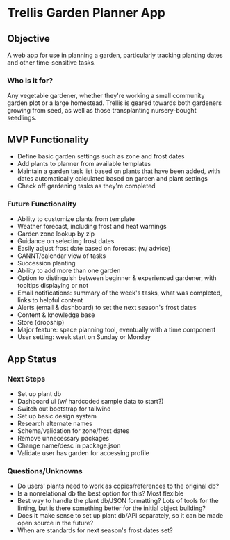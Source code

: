 # Trellis Garden Planner App

## Objective

A web app for use in planning a garden, particularly tracking planting dates and other time-sensitive tasks.

### Who is it for?

Any vegetable gardener, whether they're working a small community garden plot or a large homestead. Trellis is geared towards both gardeners growing from seed, as well as those transplanting nursery-bought seedlings.

## MVP Functionality

- Define basic garden settings such as zone and frost dates
- Add plants to planner from available templates
- Maintain a garden task list based on plants that have been added, with dates automatically calculated based on garden and plant settings
- Check off gardening tasks as they're completed

### Future Functionality

- Ability to customize plants from template
- Weather forecast, including frost and heat warnings
- Garden zone lookup by zip
- Guidance on selecting frost dates
- Easily adjust frost date based on forecast (w/ advice)
- GANNT/calendar view of tasks
- Succession planting
- Ability to add more than one garden
- Option to distinguish between beginner & experienced gardener, with tooltips displaying or not
- Email notifications: summary of the week's tasks, what was completed, links to helpful content
- Alerts (email & dashboard) to set the next season's frost dates
- Content & knowledge base
- Store (dropship)
- Major feature: space planning tool, eventually with a time component
- User setting: week start on Sunday or Monday

## App Status

### Next Steps

- Set up plant db
- Dashboard ui (w/ hardcoded sample data to start?)
- Switch out bootstrap for tailwind
- Set up basic design system
- Research alternate names
- Schema/validation for zone/frost dates
- Remove unnecessary packages
- Change name/desc in package.json
- Validate user has garden for accessing profile

### Questions/Unknowns

- Do users' plants need to work as copies/references to the original db?
- Is a nonrelational db the best option for this? Most flexible
- Best way to handle the plant db/JSON formatting? Lots of tools for the linting, but is there something better for the initial object building?
- Does it make sense to set up plant db/API separately, so it can be made open source in the future?
- When are standards for next season's frost dates set?
